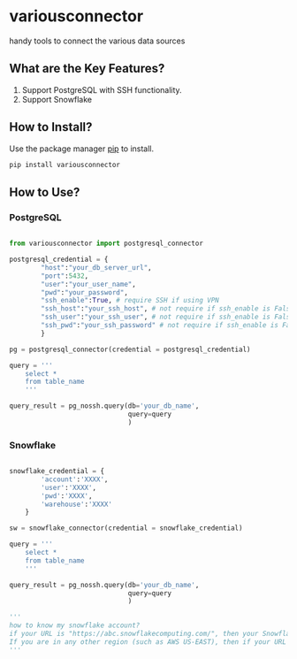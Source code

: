 # variousconnector
handy tools to connect the various data sources

## What are the Key Features?
1. Support PostgreSQL with SSH functionality.
2. Support Snowflake
	
## How to Install?

Use the package manager [pip](https://pip.pypa.io/en/stable/) to install.

```bash
pip install variousconnector
```

## How to Use?

### PostgreSQL

```python

from variousconnector import postgresql_connector

postgresql_credential = {
        "host":"your_db_server_url",
        "port":5432,
        "user":"your_user_name",
        "pwd":"your_password",
        "ssh_enable":True, # require SSH if using VPN
        "ssh_host":"your_ssh_host", # not require if ssh_enable is False
        "ssh_user":"your_ssh_user", # not require if ssh_enable is False
        "ssh_pwd":"your_ssh_password" # not require if ssh_enable is False
        }

pg = postgresql_connector(credential = postgresql_credential)

query = '''
    select *
    from table_name
    '''

query_result = pg_nossh.query(db='your_db_name',
                              query=query
                              )
```

### Snowflake

```python

snowflake_credential = {
        'account':'XXXX',
        'user':'XXXX',
        'pwd':'XXXX',
        'warehouse':'XXXX'
    }

sw = snowflake_connector(credential = snowflake_credential)

query = '''
    select *
    from table_name
    '''

query_result = pg_nossh.query(db='your_db_name',
                              query=query
                              )

'''
how to know my snowflake account?
if your URL is "https://abc.snowflakecomputing.com/", then your Snowflake account name is "abc". 
If you are in any other region (such as AWS US-EAST), then if your URL is "https://xyz.us-east-1.snowflakecomputing.com/", then your account name is "xyz"
'''

```
